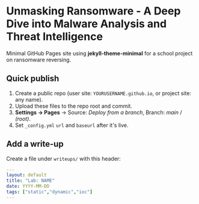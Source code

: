 # Unmasking Ransomware - A Deep Dive into Malware Analysis and Threat Intelligence

Minimal GitHub Pages site using **jekyll-theme-minimal** for a school project on ransomware reversing.

## Quick publish
1) Create a public repo (user site: `YOURUSERNAME.github.io`, or project site: any name).  
2) Upload these files to the repo root and commit.  
3) **Settings → Pages** → Source: *Deploy from a branch*, Branch: *main* / *(root)*.  
4) Set `_config.yml` `url` and `baseurl` after it's live.

## Add a write-up
Create a file under `writeups/` with this header:
```yaml
---
layout: default
title: "Lab: NAME"
date: YYYY-MM-DD
tags: ["static","dynamic","ioc"]
---
```
